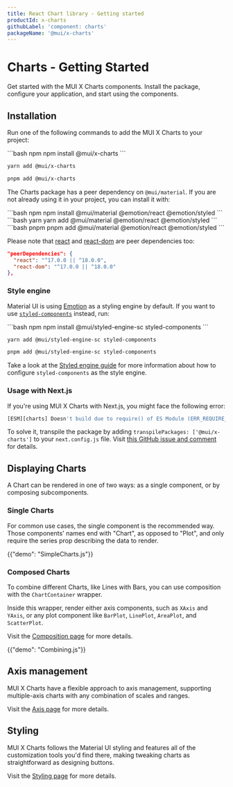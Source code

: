 ```yaml
---
title: React Chart library - Getting started
productId: x-charts
githubLabel: 'component: charts'
packageName: '@mui/x-charts'
---
```


# Charts - Getting Started

<p class="description">Get started with the MUI X Charts components. Install the package, configure your application, and start using the components.</p>

## Installation

Run one of the following commands to add the MUI X Charts to your project:

<!-- #default-branch-switch -->

<codeblock storageKey="package-manager">
```bash npm
npm install @mui/x-charts
```

```bash yarn
yarn add @mui/x-charts
```

```bash pnpm
pnpm add @mui/x-charts
```

</codeblock>

The Charts package has a peer dependency on `@mui/material`.
If you are not already using it in your project, you can install it with:

<codeblock storageKey="package-manager">
```bash npm
npm install @mui/material @emotion/react @emotion/styled
```
```bash yarn
yarn add @mui/material @emotion/react @emotion/styled
```
```bash pnpm
pnpm add @mui/material @emotion/react @emotion/styled
```
</codeblock>

<!-- #react-peer-version -->

Please note that [react](https://www.npmjs.com/package/react) and [react-dom](https://www.npmjs.com/package/react-dom) are peer dependencies too:

```json
"peerDependencies": {
  "react": "^17.0.0 || ^18.0.0",
  "react-dom": "^17.0.0 || ^18.0.0"
},
```

### Style engine

Material UI is using [Emotion](https://emotion.sh/docs/introduction) as a styling engine by default. If you want to use [`styled-components`](https://styled-components.com/) instead, run:

<codeblock storageKey="package-manager">
```bash npm
npm install @mui/styled-engine-sc styled-components
```

```bash yarn
yarn add @mui/styled-engine-sc styled-components
```

```bash pnpm
pnpm add @mui/styled-engine-sc styled-components
```

</codeblock>

Take a look at the [Styled engine guide](/material-ui/integrations/styled-components/) for more information about how to configure `styled-components` as the style engine.

### Usage with Next.js

If you're using MUI X Charts with Next.js, you might face the following error:

```bash
[ESM][charts] Doesn't build due to require() of ES Module (ERR_REQUIRE_ESM)
```

To solve it, transpile the package by adding `transpilePackages: ['@mui/x-charts']` to your `next.config.js` file.
Visit [this GitHub issue and comment](https://github.com/mui/mui-x/issues/9826#issuecomment-1658333978) for details.

## Displaying Charts

A Chart can be rendered in one of two ways: as a single component, or by composing subcomponents.

### Single Charts

For common use cases, the single component is the recommended way.
Those components' names end with "Chart", as opposed to "Plot", and only require the series prop describing the data to render.

{{"demo": "SimpleCharts.js"}}

### Composed Charts

To combine different Charts, like Lines with Bars, you can use composition with the `ChartContainer` wrapper.

Inside this wrapper, render either axis components, such as `XAxis` and `YAxis`, or any plot component like `BarPlot`, `LinePlot`, `AreaPlot`, and `ScatterPlot`.

Visit the [Composition page](/x/react-charts/composition/) for more details.

{{"demo": "Combining.js"}}

## Axis management

MUI X Charts have a flexible approach to axis management, supporting multiple-axis charts with any combination of scales and ranges.

Visit the [Axis page](/x/react-charts/axis/) for more details.

## Styling

MUI X Charts follows the Material UI styling and features all of the customization tools you'd find there, making tweaking charts as straightforward as designing buttons.

Visit the [Styling page](/x/react-charts/styling/) for more details.
